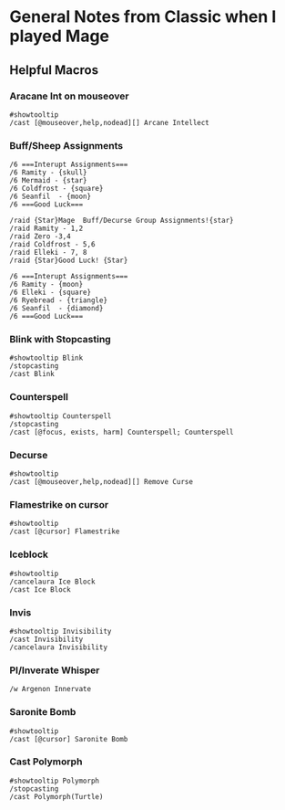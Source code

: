# General Notes from Classic when I played Mage

## Helpful Macros 

### Aracane Int on mouseover
```
#showtooltip
/cast [@mouseover,help,nodead][] Arcane Intellect
```

### Buff/Sheep Assignments
```
/6 ===Interupt Assignments===
/6 Ramity - {skull}  
/6 Mermaid - {star} 
/6 Coldfrost - {square}
/6 Seanfil  - {moon}
/6 ===Good Luck===
```

```
/raid {Star}Mage  Buff/Decurse Group Assignments!{star}
/raid Ramity - 1,2
/raid Zero -3,4
/raid Coldfrost - 5,6
/raid Elleki - 7, 8
/raid {Star}Good Luck! {Star}
```

```
/6 ===Interupt Assignments===
/6 Ramity - {moon}  
/6 Elleki - {square} 
/6 Ryebread - {triangle}
/6 Seanfil  - {diamond}
/6 ===Good Luck===
```

### Blink with Stopcasting
```
#showtooltip Blink
/stopcasting
/cast Blink
```


### Counterspell
```
#showtooltip Counterspell
/stopcasting
/cast [@focus, exists, harm] Counterspell; Counterspell
```

### Decurse
```
#showtooltip
/cast [@mouseover,help,nodead][] Remove Curse
```

### Flamestrike on cursor
```
#showtooltip
/cast [@cursor] Flamestrike
```

### Iceblock
```
#showtooltip
/cancelaura Ice Block
/cast Ice Block
```

### Invis
```
#showtooltip Invisibility
/cast Invisibility
/cancelaura Invisibility
```

### PI/Inverate Whisper
```
/w Argenon Innervate
```

### Saronite Bomb
```
#showtooltip
/cast [@cursor] Saronite Bomb
```

### Cast Polymorph
```
#showtooltip Polymorph
/stopcasting
/cast Polymorph(Turtle)
```